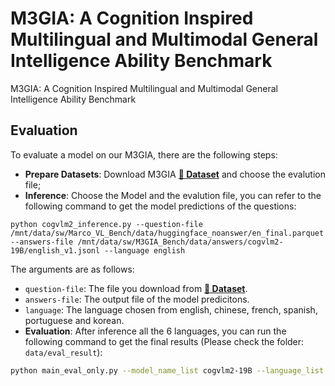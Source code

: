 # M3GIA: A Cognition Inspired Multilingual and Multimodal General Intelligence Ability Benchmark
M3GIA: A Cognition Inspired Multilingual and Multimodal General Intelligence Ability Benchmark



## Evaluation
To evaluate a model on our M3GIA, there are the following steps:
- **Prepare Datasets**: Download M3GIA [**🤗 Dataset**](https://huggingface.co/datasets/Songweii/M3GIA/) and choose the evalution file;
- **Inference**: Choose the Model and the evalution file, you can refer to the following command to get the model predictions of the questions:
```Shell
python cogvlm2_inference.py --question-file /mnt/data/sw/Marco_VL_Bench/data/huggingface_noanswer/en_final.parquet --answers-file /mnt/data/sw/M3GIA_Bench/data/answers/cogvlm2-19B/english_v1.jsonl --language english
```
The arguments are as follows:
  - `question-file`: The file you download from [**🤗 Dataset**](https://huggingface.co/datasets/Songweii/M3GIA/).
  - `answers-file`: The output file of the model predicitons.
  - `language`: The language chosen from english, chinese, french, spanish, portuguese and korean.
- **Evaluation**: 
After inference all the 6 languages, you can run the following command to get the final results (Please check the folder: `data/eval_result`):
```bash
python main_eval_only.py --model_name_list cogvlm2-19B --language_list chinese english spanish french portuguese korean
```

